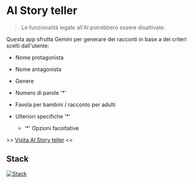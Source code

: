 # AI Story teller

> Le funzionalità legate all'AI potrebbero essere disattivate.

Questa app sfrutta Gemini per generare dei racconti in base a dei criteri scelti dall'utente:

- Nome protagonista
- Nome antagonista
- Genere
- Numero di parole '\*'
- Favola per bambini / racconto per adulti
- Ulteriori specifiche '\*'

  - '\*' Opzioni facoltative

\>> [Visita AI Story teller](https://.vercel.app/) <<

## Stack

[![Stack](https://skillicons.dev/icons?i=nextjs,sass,typescript,vercel)](https://skillicons.dev)
